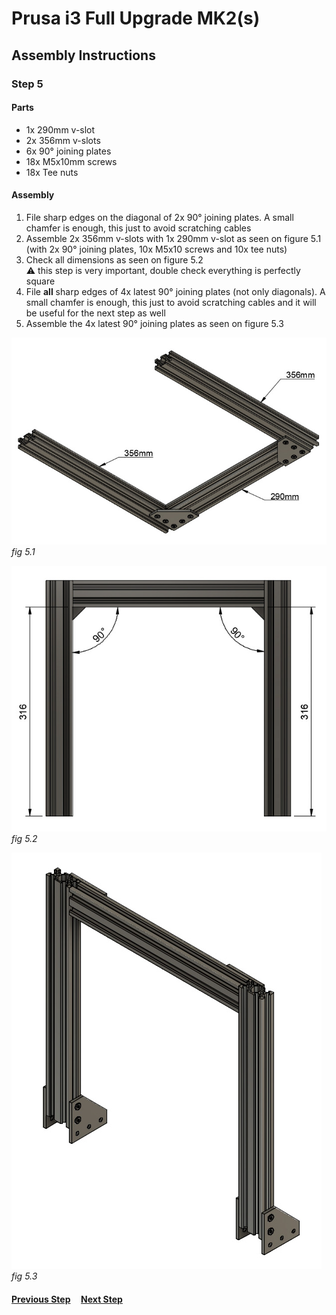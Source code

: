 # Prusa i3 Full Upgrade MK2(s)

## Assembly Instructions

### Step 5

#### Parts  

* 1x 290mm v-slot
* 2x 356mm v-slots
* 6x 90° joining plates
* 18x M5x10mm screws
* 18x Tee nuts

#### Assembly

1. File sharp edges on the diagonal of 2x 90° joining plates. A small chamfer is enough, this just to avoid scratching cables
1. Assemble 2x 356mm v-slots with 1x 290mm v-slot as seen on figure 5.1 (with 2x 90° joining plates, 10x M5x10 screws and 10x tee nuts)
1. Check all dimensions as seen on figure 5.2<br>
   :warning: this step is very important, double check everything is perfectly square
1. File **all** sharp edges of 4x latest 90° joining plates (not only diagonals). A small chamfer is enough, this just to avoid scratching cables and it will be useful for the next step as well
1. Assemble the 4x latest 90° joining plates as seen on figure 5.3



![](img/fig5.1.jpg)\
*fig 5.1*

![](img/fig5.2.jpg)\
*fig 5.2*

![](img/fig5.3.jpg)\
*fig 5.3*

#### [Previous Step](step04.md) &nbsp;&nbsp;&nbsp; [Next Step](step06.md)
